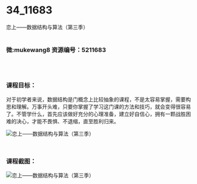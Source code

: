 # 34_11683
恋上——数据结构与算法（第三季）
<br/></br>
<h3>微:mukewang8 资源编号：5211683</h3>
<br/></br>
<h3>课程目标：</h3>
<p>对于初学者来说，数据结构是门概念上比较抽象的课程，不是太容易掌握，需要构思和理解。万事开头难，只要你掌握了学习这门课的方法和技巧，就会变得很容易了。不管学什么，首先应该做好充分的心理准备，建立好自信心，拥有一颗战胜困难的决心，才能不畏惧、不退缩，直至胜利归来。</p>
<p><img src="https://www.ko996.com/wp-content/uploads/img/2020/03/2-188-300x153.png" alt="恋上——数据结构与算法（第三季）"></p>
<p>&nbsp;</p>
<h3>课程截图：</h3>
<p><img src="https://www.ko996.com/wp-content/uploads/img/2020/03/1-191.png" alt="恋上——数据结构与算法（第三季）"></p>
